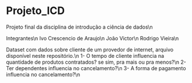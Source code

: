 # Projeto_ICD
Projeto final da disciplina de introdução a ciência de dados\n

Integrantes\n
Ivo Crescencio de Araujo\n
João Victor\n
Rodrigo Vieira\n

Dataset com dados sobre cliente de um provedor de internet, arquivo disponível neste repositório.\n
1- O tempo de cliente influencia na quantidade de produtos contratados? se sim, pra mais ou pra menos?\n
2- Ter dependentes influencia no cancelamento?\n
3- A forma de pagamento influencia no cancelamento?\n
